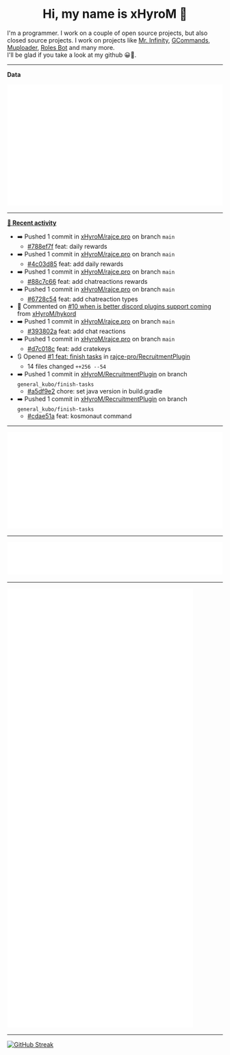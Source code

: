 <p align="center">
    <!-- <img src="https://avatars.githubusercontent.com/u/56601352" width="192" alt="hyro's pfp" /> -->
    <h1 align="center">Hi, my name is xHyroM 👋</h1>
</p>

I'm a programmer. I work on a couple of open source projects, but also closed source projects. I work on projects like [Mr. Infinity](https://discord.com/oauth2/authorize?client_id=720321585625694239&scope=bot%20applications.commands&permissions=8&redirect_uri=https://blobs.gq/imanager&prompt=consent&response_type=code), [GCommands](https://github.com/Garlic-Team/GCommands), [Muploader](https://github.com/xHyroM/Muploader), [Roles Bot](https://github.com/xHyroM/roles-bot) and many more.  
I'll be glad if you take a look at my github 😀👀.

___
**Data**

<img src="https://github.com/xHyroM/xHyroM/blob/master/.cache/base.svg">

___

**[📰 Recent activity](https://github.com/xHyroM)**
* ➡️ Pushed 1 commit in [xHyroM/rajce.pro](https://github.com/xHyroM/rajce.pro) on branch `main`
  * [#788ef7f](https://github.com/xHyroM/rajce.pro/commit/788ef7f) feat: daily rewards
* ➡️ Pushed 1 commit in [xHyroM/rajce.pro](https://github.com/xHyroM/rajce.pro) on branch `main`
  * [#4c03d85](https://github.com/xHyroM/rajce.pro/commit/4c03d85) feat: add daily rewards
* ➡️ Pushed 1 commit in [xHyroM/rajce.pro](https://github.com/xHyroM/rajce.pro) on branch `main`
  * [#88c7c66](https://github.com/xHyroM/rajce.pro/commit/88c7c66) feat: add chatreactions rewards
* ➡️ Pushed 1 commit in [xHyroM/rajce.pro](https://github.com/xHyroM/rajce.pro) on branch `main`
  * [#6728c54](https://github.com/xHyroM/rajce.pro/commit/6728c54) feat: add chatreaction types
* 💬 Commented on [#10 when is better discord plugins support coming](https://github.com/xHyroM/hykord/issues/10) from [xHyroM/hykord](https://github.com/xHyroM/hykord)
* ➡️ Pushed 1 commit in [xHyroM/rajce.pro](https://github.com/xHyroM/rajce.pro) on branch `main`
  * [#393802a](https://github.com/xHyroM/rajce.pro/commit/393802a) feat: add chat reactions
* ➡️ Pushed 1 commit in [xHyroM/rajce.pro](https://github.com/xHyroM/rajce.pro) on branch `main`
  * [#d7c018c](https://github.com/xHyroM/rajce.pro/commit/d7c018c) feat: add cratekeys
* 🔃 Opened [#1 feat: finish tasks](https://github.com/rajce-pro/RecruitmentPlugin/pull/1) in [rajce-pro/RecruitmentPlugin](https://github.com/rajce-pro/RecruitmentPlugin)
  * 14 files changed `++256 --54`
* ➡️ Pushed 1 commit in [xHyroM/RecruitmentPlugin](https://github.com/xHyroM/RecruitmentPlugin) on branch `general_kubo/finish-tasks`
  * [#a5df9e2](https://github.com/xHyroM/RecruitmentPlugin/commit/a5df9e2) chore: set java version in build.gradle
* ➡️ Pushed 1 commit in [xHyroM/RecruitmentPlugin](https://github.com/xHyroM/RecruitmentPlugin) on branch `general_kubo/finish-tasks`
  * [#cdae51a](https://github.com/xHyroM/RecruitmentPlugin/commit/cdae51a) feat: kosmonaut command


___

<img src="https://github.com/xHyroM/xHyroM/blob/master/.cache/isocalendar.svg">

___

<img src="https://github.com/xHyroM/xHyroM/blob/master/.cache/languages.svg">

___

<img src="https://github.com/xHyroM/xHyroM/blob/master/.cache/achievements.svg">

___

[![GitHub Streak](https://github-readme-streak-stats.herokuapp.com?user=xHyroM&theme=dark&hide_border=true&date_format=M%20j%5B%2C%20Y%5D)](https://git.io/streak-stats)
